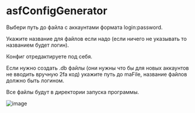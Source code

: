 # asfConfigGenerator

Выбери путь до файла с аккаунтами формата login:password.

Укажите название для файлов если надо (если ничего не указывать то названием будет логин).

Конфиг отредактируете под себя.

Если нужно создать .db файлы (они нужны что бы для новых аккаунтов не вводить вручную 2fa код) укажите путь до maFile, название файлов должно быть логином.

Все файлы будут в директории запуска программы.

![image](https://user-images.githubusercontent.com/75195580/219156863-9b8f98df-aba5-4ef8-9289-8e281536dea1.png)
